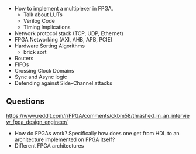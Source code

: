 * How to implement a multiplexer in FPGA. 
	* Talk about LUTs
	* Verilog Code
	* Timing Implications
* Network protocol stack (TCP, UDP, Ethernet)
* FPGA Networking (AXI, AHB, APB, PCIE)
* Hardware Sorting Algorithms
	* brick sort
* Routers
* FIFOs
* Crossing Clock Domains
* Sync and Async logic
* Defending against Side-Channel attacks

## Questions
https://www.reddit.com/r/FPGA/comments/ckbm58/thrashed_in_an_interview_fpga_design_engineer/
* How do FPGAs work? Specifically how does one get from HDL to an architecture implemented on FPGA itself?
* Different FPGA architectures